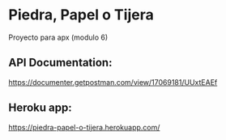 # Piedra, Papel o Tijera

Proyecto para apx (modulo 6)

## API Documentation: 
https://documenter.getpostman.com/view/17069181/UUxtEAEf
## Heroku app: 
https://piedra-papel-o-tijera.herokuapp.com/
